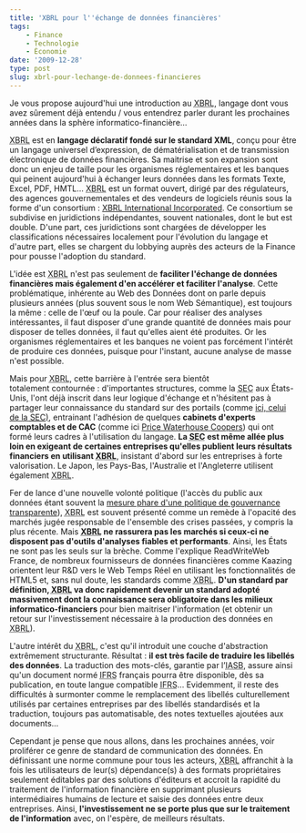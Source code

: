 ```yaml
---
title: 'XBRL pour l''échange de données financières'
tags:
    - Finance
    - Technologie
    - Économie
date: '2009-12-28'
type: post
slug: xbrl-pour-lechange-de-donnees-financieres
---
```


Je vous propose aujourd'hui une introduction au <abbr title="eXtensible Business Reporting Language">XBRL</abbr>, langage dont vous avez sûrement déjà entendu / vous entendrez parler durant les prochaines années dans la sphère informatico-financière…</em>

<!-- more -->

<abbr title="eXtensible Business Reporting Language">XBRL</abbr> est en **langage déclaratif fondé sur le standard XML**, conçu pour être un langage universel d’expression, de dématérialisation et de transmission électronique de données financières. Sa maitrise et son expansion sont donc un enjeu de taille pour les organismes réglementaires et les banques qui peinent aujourd'hui à échanger leurs données dans les formats Texte, Excel, PDF, HMTL… <abbr title="eXtensible Business Reporting Language">XBRL</abbr> est un format ouvert, dirigé par des régulateurs, des agences gouvernementales et des vendeurs de logiciels réunis sous la forme d'un consortium&nbsp;: [XBRL International Incorporated](https://www.xbrl.org/). Ce consortium se subdivise en juridictions indépendantes, souvent nationales, dont le but est double. D'une part, ces juridictions sont chargées de développer les classifications nécessaires localement pour l'évolution du langage et d'autre part, elles se chargent du lobbying auprès des acteurs de la Finance pour pousse l'adoption du standard.

L'idée est <abbr title="eXtensible Business Reporting Language">XBRL</abbr> n'est pas seulement de **faciliter l'échange de données financières mais également d'en accélérer et faciliter l'analyse**. Cette problématique, inhérente au Web des Données dont on parle depuis plusieurs années (plus souvent sous le nom Web Sémantique), est toujours la même&nbsp;: celle de l'œuf ou la poule. Car pour réaliser des analyses intéressantes, il faut disposer d'une grande quantité de données mais pour disposer de telles données, il faut qu'elles aient été produites. Or les organismes réglementaires et les banques ne voient pas forcément l'intérêt de produire ces données, puisque pour l'instant, aucune analyse de masse n'est possible.

Mais pour <abbr title="eXtensible Business Reporting Language">XBRL</abbr>, cette barrière à l'entrée sera bientôt totalement contournée&nbsp;: d'importantes structures, comme la <abbr title="Securities and Exchange Commission">SEC</abbr> aux États-Unis, l'ont déjà inscrit dans leur logique d'échange et n'hésitent pas à partager leur connaissance du standard sur des portails (comme [ici, celui de la <abbr title="Securities and Exchange Commission">SEC</abbr>)](http://xbrl.sec.gov/), entrainant l'adhésion de quelques **cabinets d'experts comptables et de CAC** (comme ici [Price Waterhouse Coopers](http://www.pwc.com/gx/en/xbrl/index.jhtml)) qui ont formé leurs cadres à l'utilisation du langage. **La <abbr title="Securities and Exchange Commission">SEC</abbr> est même allée plus loin en exigeant de certaines entreprises qu'elles publient leurs résultats financiers en utilisant <abbr title="eXtensible Business Reporting Language">XBRL</abbr>**, insistant d'abord sur les entreprises à forte valorisation. Le Japon, les Pays-Bas, l'Australie et l'Angleterre utilisent également <abbr title="eXtensible Business Reporting Language">XBRL</abbr>.

Fer de lance d'une nouvelle volonté politique (l'accès du public aux données étant souvent la [mesure phare d'une politique de gouvernance transparente](http://sunlightfoundation.com/blog/2009/04/05/top-10-measurements-for-transparency/)), <abbr title="eXtensible Business Reporting Language">XBRL</abbr> est souvent présenté comme un remède à l'opacité des marchés jugée responsable de l'ensemble des crises passées, y compris la plus récente. Mais **<abbr title="eXtensible Business Reporting Language">XBRL</abbr> ne rassurera pas les marchés si ceux-ci ne disposent pas d'outils d'analyses fiables et performants**. Ainsi, les États ne sont pas les seuls sur la brèche. Comme l'explique ReadWriteWeb France, de nombreux fournisseurs de données financières comme Kaazing orientent leur R&amp;D vers le Web Temps Réel en utilisant les fonctionnalités de HTML5 et, sans nul doute, les standards comme <abbr title="eXtensible Business Reporting Language">XBRL</abbr>. **D'un standard par définition, <abbr title="eXtensible Business Reporting Language">XBRL</abbr> va donc rapidement devenir un standard adopté massivement dont la connaissance sera obligatoire dans les milieux informatico-financiers** pour bien maitriser l'information (et obtenir un retour sur l'investissement nécessaire à la production des données en <abbr title="eXtensible Business Reporting Language">XBRL</abbr>).

L'autre intérêt du <abbr title="eXtensible Business Reporting Language">XBRL</abbr>, c'est qu'il introduit une couche d'abstraction extrêmement structurante. Résultat&nbsp;: **il est très facile de traduire les libellés des données**. La traduction des mots-clés, garantie par l’<abbr title="International Accounting Standards Board">IASB</abbr>, assure ainsi qu'un document normé <abbr title="International Financial Reporting Standards">IFRS</abbr> français pourra être disponible, dès sa publication, en toute langue compatible <abbr title="International Financial Reporting Standards">IFRS</abbr>… Evidemment, il reste des difficultés à surmonter comme le remplacement des libellés culturellement utilisés par certaines entreprises par des libellés standardisés et la traduction, toujours pas automatisable, des notes textuelles ajoutées aux documents…

Cependant je pense que nous allons, dans les prochaines années, voir proliférer ce genre de standard de communication des données. En définissant une norme commune pour tous les acteurs, <abbr title="eXtensible Business Reporting Language">XBRL</abbr> affranchit à la fois les utilisateurs de leur(s) dépendance(s) à des formats propriétaires seulement éditables par des solutions d'éditeurs et accroit la rapidité du traitement de l'information financière en supprimant plusieurs intermédiaires humains de lecture et saisie des données entre deux entreprises. Ainsi, **l'investissement ne se porte plus que sur le traitement de l'information** avec, on l'espère, de meilleurs résultats.
